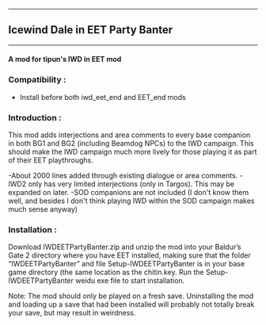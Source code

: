 *****************************************
## Icewind Dale in EET Party Banter
*****************************************

#### A mod for tipun's IWD in EET mod


### Compatibility :

- Install before both iwd_eet_end and EET_end mods


### Introduction :

This mod adds interjections and area comments to every base companion in both BG1 and BG2 (including Beamdog NPCs) to the IWD campaign. This should make the IWD campaign much more lively for those playing it as part of their EET playthroughs.

-About 2000 lines added through existing dialogue or area comments.
-IWD2 only has very limited interjections (only in Targos). This may be expanded on later.
-SOD companions are not included (I don't know them well, and besides I don't think playing IWD within the SOD campaign makes much sense anyway)

### Installation :

Download IWDEETPartyBanter.zip and unzip the mod into your Baldur’s Gate 2 directory where you have EET installed, making sure that the folder “IWDEETPartyBanter” and file Setup-IWDEETPartyBanter is in your base game directory (the same location as the chitin.key. Run the Setup-IWDEETPartyBanter weidu exe file to start installation.

Note:
The mod should only be played on a fresh save. Uninstalling the mod and loading up a save that had been installed will probably not totally break your save, but may result in weirdness.